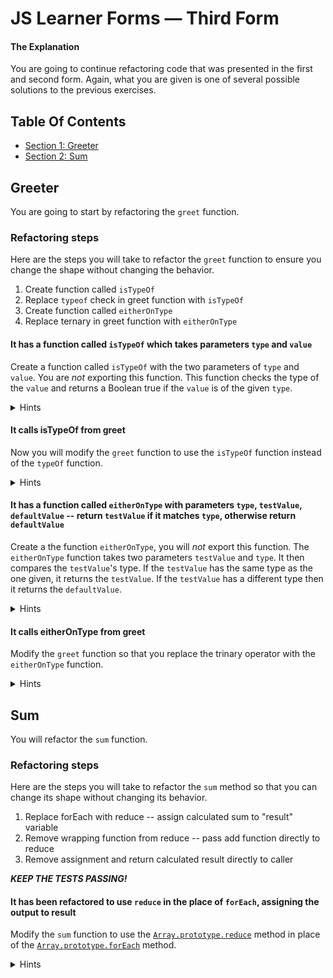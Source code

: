 
<!-- GENERATED DOCUMENT! DO NOT EDIT! -->
# JS Learner Forms &mdash; Third Form #
#### The Explanation ####
You are going to continue refactoring code that was presented in the first and second form. Again, what you are given is one of several possible solutions to the previous exercises.


## Table Of Contents ##

- [Section 1: Greeter](#user-content-greeter)
- [Section 2: Sum](#user-content-sum)

## Greeter ##
You are going to start by refactoring the `greet` function.

### Refactoring steps

Here are the steps you will take to refactor the `greet` function to ensure you change the shape without changing the behavior.

1. Create function called `isTypeOf`
2. Replace `typeof` check in greet function with `isTypeOf`
3. Create function called `eitherOnType`
4. Replace ternary in greet function with `eitherOnType`

#### It has a function called `isTypeOf` which takes parameters `type` and `value`

Create a function called `isTypeOf` with the two parameters of `type` and `value`. You are _not_ exporting this function. This function checks the type of the `value` and returns a Boolean true if the `value` is of the given `type`.

<details><summary>Hints</summary>

This will use `typeOf` to do the check.

<details><summary>Code</summary>

**Example**

```javascript
    function isTypeOf(?, ?) {
        return typeOf(?) === ?;
    }
```

</details>

</details>

#### It calls isTypeOf from greet

Now you will modify the `greet` function to use the `isTypeOf` function instead of the `typeOf` function.

<details><summary>Hints</summary>

You will need to replace not only the call to `typeOf` but also the comparison to the result.

<details><summary>Code</summary>

**Example**

```javascript
    function greet(greeting) {
        return isTypeOf(?, ?) ? greeting + '!' : 'Hello!';
    }
```

</details>

</details>

#### It has a function called `eitherOnType` with parameters `type`, `testValue`, `defaultValue` -- return `testValue` if it matches `type`, otherwise return `defaultValue`

Create a the function `eitherOnType`, you will _not_ export this function. The `eitherOnType` function takes two parameters `testValue` and `type`. It then compares the `testValue`'s type. If the `testValue` has the same type as the one given, it returns the `testValue`. If the `testValue` has a different type then it returns the `defaultValue`.

<details><summary>Hints</summary>

You will want to use the new `isTypeOf` function.

<details><summary>Code</summary>

**Example 1**

```javascript
    function eitherOnType(?, ?) {
        if (isTypeOf(?, ?)) {
            return testValue;
        }

        return defaultValue;
    }
```

**Example 2**

```javascript
    function eitherOnType(?, ?) {
        return isTypeOf(?, ?) ? testValue : defaultValue;
    }
```

</details>

</details>

#### It calls eitherOnType from greet

Modify the `greet` function so that you replace the trinary operator with the `eitherOnType` function.

<details><summary>Hints</summary>

The trinary operator has effectively moved to the `eitherOnType` method. The one **gotcha** to worry about is the pesty `!`. If you look closely, you can see that it is added to both sides of the trinary. Maybe you can add it instead to the result of the `eitherOnType` function.

<details><summary>Code</summary>

**Example**

```javascript
    function greet(greeting) {
        return eitherOnType(?, ?, ?) + '!';
    }
```

</details>

</details>
    

## Sum ##
You will refactor the `sum` function.

### Refactoring steps

Here are the steps you will take to refactor the `sum` method so that you can change its shape without changing its behavior.

1. Replace forEach with reduce -- assign calculated sum to "result" variable
2. Remove wrapping function from reduce -- pass add function directly to reduce
3. Remove assignment and return calculated result directly to caller

_**KEEP THE TESTS PASSING!**_

#### It has been refactored to use `reduce` in the place of `forEach`, assigning the output to result

Modify the `sum` function to use the [`Array.prototype.reduce`](https://developer.mozilla.org/en-US/docs/Web/JavaScript/Reference/Global_Objects/Array/Reduce) method in place of the [`Array.prototype.forEach`](https://developer.mozilla.org/en-US/docs/Web/JavaScript/Reference/Global_Objects/Array/forEach) method.

<details><summary>Hints</summary>

The `Array.prototype.reduce` method iterates over an array and performs an accumulation of each value. It can take a function with two parameters `previous` and `current`. The `previous` value represents the results of the function being applied to the previous value. The `current` value represents the current value in the array. What ever this function returns becomes the `previous` value for the next iteration.

In short you can use this similarly to the `forEach` method but without the need for the accumulator variable.

<details><summary>Code</summary>

**Example**

```javascript
    function sum(nums) {
        let result = nums.reduce((previous, current) => add(?, ?));

        return result;
    }
```

</details>

</details>
    

<!-- GENERATED DOCUMENT! DO NOT EDIT! -->
    
